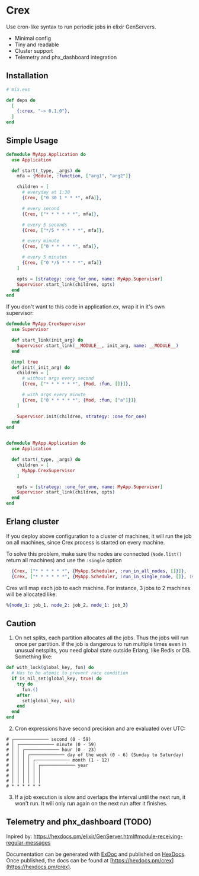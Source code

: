 # Crex

Use cron-like syntax to run periodic jobs in elixir GenServers.

- Minimal config
- Tiny and readable
- Cluster support
- Telemetry and phx_dashboard integration

## Installation

```elixir
# mix.exs

def deps do
  [
    {:crex, "~> 0.1.0"},
  ]
end
```

## Simple Usage

```elixir
defmodule MyApp.Application do
  use Application

  def start(_type, _args) do
    mfa = {Module, :function, ["arg1", "arg2"]}

    children = [
      # everyday at 1:30
      {Crex, ["0 30 1 * * *", mfa]},

      # every second
      {Crex, ["* * * * * *", mfa]},

      # every 5 seconds
      {Crex, ["*/5 * * * * *", mfa]},

      # every minute
      {Crex, ["0 * * * * *", mfa]},

      # every 5 minutes
      {Crex, ["0 */5 * * * *", mfa]}
    ]

    opts = [strategy: :one_for_one, name: MyApp.Supervisor]
    Supervisor.start_link(children, opts)
  end
end
```

If you don't want to this code in application.ex, wrap it in it's own supervisor:
```elixir
defmodule MyApp.CrexSupervisor
  use Supervisor

  def start_link(init_arg) do
    Supervisor.start_link(__MODULE__, init_arg, name: __MODULE__)
  end

  @impl true
  def init(_init_arg) do
    children = [
      # without args every second
      {Crex, ["* * * * * *", {Mod, :fun, []}]},

      # with args every minute
      {Crex, ["0 * * * * *", {Mod, :fun, ["a"]}]}
    ]

    Supervisor.init(children, strategy: :one_for_one)
  end
end


defmodule MyApp.Application do
  use Application

  def start(_type, _args) do
    children = [
      MyApp.CrexSupervisor
    ]

    opts = [strategy: :one_for_one, name: MyApp.Supervisor]
    Supervisor.start_link(children, opts)
  end
end
```

## Erlang cluster
If you deploy above configuration to a cluster of machines, it will run the job on all machines,
since Crex process is started on every machine.

To solve this problem, make sure the nodes are connected (`Node.list()` return all machines)
and use the `:single` option
```elixir
  {Crex, ["* * * * * *", {MyApp.Scheduler, :run_in_all_nodes, []}]},
  {Crex, ["* * * * * *", {MyApp.Scheduler, :run_in_single_node, []}, :single]},
```

Crex will map each job to each machine. For instance, 3 jobs to 2 machines will be allocated like:
```elixir
%{node_1: job_1, node_2: job_2, node_1: job_3}
```

## Caution
1. On net splits, each partition allocates all the jobs. Thus the jobs will run once per partition.
If the job is dangerous to run multiple times even in unusual netsplits, you need global state
outside Erlang, like Redis or DB. Something like:

```elixir
def with_lock(global_key, fun) do
  # Has to be atomic to prevent race condition
  if is_nil_set(global_key, true) do
    try do
      fun.()
    after
      set(global_key, nil)
    end
  end
end
```

2. Cron expressions have second precision and are evaluated over UTC:

```
# ┌───────────── second (0 - 59)
# │ ┌───────────── minute (0 - 59)
# │ │ ┌───────────── hour (0 - 23)
# │ │ │ ┌───────────── day of the week (0 - 6) (Sunday to Saturday)
# │ │ │ │ ┌───────────── month (1 - 12)
# │ │ │ │ │ ┌───────────── year
# │ │ │ │ │ │
# │ │ │ │ │ │
# │ │ │ │ │ │
# * * * * * *
```

3. If a job execution is slow and overlaps the interval until the next run, it won't run.
It will only run again on the next run after it finishes.

## Telemetry and phx_dashboard (TODO)

Inpired by: https://hexdocs.pm/elixir/GenServer.html#module-receiving-regular-messages

Documentation can be generated with [ExDoc](https://github.com/elixir-lang/ex_doc)
and published on [HexDocs](https://hexdocs.pm). Once published, the docs can
be found at [https://hexdocs.pm/crex](https://hexdocs.pm/crex).

